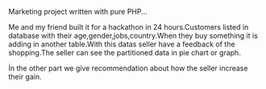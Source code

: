 Marketing project written with pure PHP...

Me and my friend built it for a hackathon in 24 hours.Customers listed in database with their age,gender,jobs,country.When they buy something it is adding in another table.With this datas seller have a feedback of the shopping.The seller can see the partitioned data in pie chart or graph.

İn the other part we give recommendation about how the seller increase their gain.
